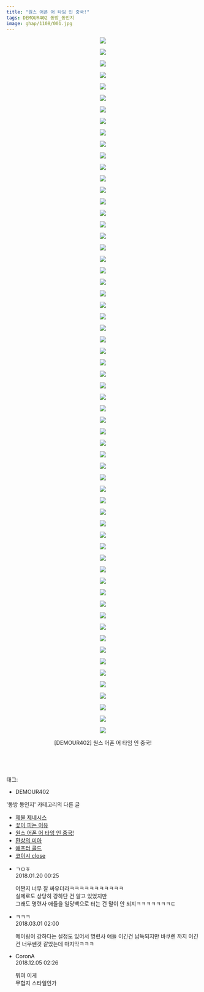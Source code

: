```yaml
---
title: "원스 어폰 어 타임 인 중국!"
tags: DEMOUR402 동방_동인지
image: ghap/1108/001.jpg
---
```

<div class="article">
<p style="text-align: center; clear: none; float: none;"><img src="{{ site.nasurl }}/ghap/1108/001.jpg"/></p>
<p style="text-align: center; clear: none; float: none;"><img src="{{ site.nasurl }}/ghap/1108/002.jpg"/></p>
<p style="text-align: center; clear: none; float: none;"><img src="{{ site.nasurl }}/ghap/1108/003.jpg"/></p>
<p style="text-align: center; clear: none; float: none;"><img src="{{ site.nasurl }}/ghap/1108/004.jpg"/></p>
<p style="text-align: center; clear: none; float: none;"><img src="{{ site.nasurl }}/ghap/1108/005.jpg"/></p>
<p style="text-align: center; clear: none; float: none;"><img src="{{ site.nasurl }}/ghap/1108/006.jpg"/></p>
<p style="text-align: center; clear: none; float: none;"><img src="{{ site.nasurl }}/ghap/1108/007.jpg"/></p>
<p style="text-align: center; clear: none; float: none;"><img src="{{ site.nasurl }}/ghap/1108/008.jpg"/></p>
<p style="text-align: center; clear: none; float: none;"><img src="{{ site.nasurl }}/ghap/1108/009.jpg"/></p>
<p style="text-align: center; clear: none; float: none;"><img src="{{ site.nasurl }}/ghap/1108/010.jpg"/></p>
<p style="text-align: center; clear: none; float: none;"><img src="{{ site.nasurl }}/ghap/1108/011.jpg"/></p>
<p style="text-align: center; clear: none; float: none;"><img src="{{ site.nasurl }}/ghap/1108/012.jpg"/></p>
<p style="text-align: center; clear: none; float: none;"><img src="{{ site.nasurl }}/ghap/1108/013.jpg"/></p>
<p style="text-align: center; clear: none; float: none;"><img src="{{ site.nasurl }}/ghap/1108/014.jpg"/></p>
<p style="text-align: center; clear: none; float: none;"><img src="{{ site.nasurl }}/ghap/1108/015.jpg"/></p>
<p style="text-align: center; clear: none; float: none;"><img src="{{ site.nasurl }}/ghap/1108/016.jpg"/></p>
<p style="text-align: center; clear: none; float: none;"><img src="{{ site.nasurl }}/ghap/1108/017.jpg"/></p>
<p style="text-align: center; clear: none; float: none;"><img src="{{ site.nasurl }}/ghap/1108/018.jpg"/></p>
<p style="text-align: center; clear: none; float: none;"><img src="{{ site.nasurl }}/ghap/1108/019.jpg"/></p>
<p style="text-align: center; clear: none; float: none;"><img src="{{ site.nasurl }}/ghap/1108/020.jpg"/></p>
<p style="text-align: center; clear: none; float: none;"><img src="{{ site.nasurl }}/ghap/1108/021.jpg"/></p>
<p style="text-align: center; clear: none; float: none;"><img src="{{ site.nasurl }}/ghap/1108/022.jpg"/></p>
<p style="text-align: center; clear: none; float: none;"><img src="{{ site.nasurl }}/ghap/1108/023.jpg"/></p>
<p style="text-align: center; clear: none; float: none;"><img src="{{ site.nasurl }}/ghap/1108/024.jpg"/></p>
<p style="text-align: center; clear: none; float: none;"><img src="{{ site.nasurl }}/ghap/1108/025.jpg"/></p>
<p style="text-align: center; clear: none; float: none;"><img src="{{ site.nasurl }}/ghap/1108/026.jpg"/></p>
<p style="text-align: center; clear: none; float: none;"><img src="{{ site.nasurl }}/ghap/1108/027.jpg"/></p>
<p style="text-align: center; clear: none; float: none;"><img src="{{ site.nasurl }}/ghap/1108/028.jpg"/></p>
<p style="text-align: center; clear: none; float: none;"><img src="{{ site.nasurl }}/ghap/1108/029.jpg"/></p>
<p style="text-align: center; clear: none; float: none;"><img src="{{ site.nasurl }}/ghap/1108/030.jpg"/></p>
<p style="text-align: center; clear: none; float: none;"><img src="{{ site.nasurl }}/ghap/1108/031.jpg"/></p>
<p style="text-align: center; clear: none; float: none;"><img src="{{ site.nasurl }}/ghap/1108/032.jpg"/></p>
<p style="text-align: center; clear: none; float: none;"><img src="{{ site.nasurl }}/ghap/1108/033.jpg"/></p>
<p style="text-align: center; clear: none; float: none;"><img src="{{ site.nasurl }}/ghap/1108/034.jpg"/></p>
<p style="text-align: center; clear: none; float: none;"><img src="{{ site.nasurl }}/ghap/1108/035.jpg"/></p>
<p style="text-align: center; clear: none; float: none;"><img src="{{ site.nasurl }}/ghap/1108/036.jpg"/></p>
<p style="text-align: center; clear: none; float: none;"><img src="{{ site.nasurl }}/ghap/1108/037.jpg"/></p>
<p style="text-align: center; clear: none; float: none;"><img src="{{ site.nasurl }}/ghap/1108/038.jpg"/></p>
<p style="text-align: center; clear: none; float: none;"><img src="{{ site.nasurl }}/ghap/1108/039.jpg"/></p>
<p style="text-align: center; clear: none; float: none;"><img src="{{ site.nasurl }}/ghap/1108/040.jpg"/></p>
<p style="text-align: center; clear: none; float: none;"><img src="{{ site.nasurl }}/ghap/1108/041.jpg"/></p>
<p style="text-align: center; clear: none; float: none;"><img src="{{ site.nasurl }}/ghap/1108/042.jpg"/></p>
<p style="text-align: center; clear: none; float: none;"><img src="{{ site.nasurl }}/ghap/1108/043.jpg"/></p>
<p style="text-align: center; clear: none; float: none;"><img src="{{ site.nasurl }}/ghap/1108/044.jpg"/></p>
<p style="text-align: center; clear: none; float: none;"><img src="{{ site.nasurl }}/ghap/1108/045.jpg"/></p>
<p style="text-align: center; clear: none; float: none;"><img src="{{ site.nasurl }}/ghap/1108/046.jpg"/></p>
<p style="text-align: center; clear: none; float: none;"><img src="{{ site.nasurl }}/ghap/1108/047.jpg"/></p>
<p style="text-align: center; clear: none; float: none;"><img src="{{ site.nasurl }}/ghap/1108/048.jpg"/></p>
<p style="text-align: center; clear: none; float: none;"><img src="{{ site.nasurl }}/ghap/1108/049.jpg"/></p>
<p style="text-align: center; clear: none; float: none;"><img src="{{ site.nasurl }}/ghap/1108/050.jpg"/></p>
<p style="text-align: center; clear: none; float: none;"><img src="{{ site.nasurl }}/ghap/1108/051.jpg"/></p>
<p style="text-align: center; clear: none; float: none;"><img src="{{ site.nasurl }}/ghap/1108/052.jpg"/></p>
<p style="text-align: center; clear: none; float: none;"><img src="{{ site.nasurl }}/ghap/1108/053.jpg"/></p>
<p style="text-align: center; clear: none; float: none;"><img src="{{ site.nasurl }}/ghap/1108/054.jpg"/></p>
<p style="text-align: center; clear: none; float: none;"><img src="{{ site.nasurl }}/ghap/1108/055.jpg"/></p>
<p style="text-align: center; clear: none; float: none;"><img src="{{ site.nasurl }}/ghap/1108/056.jpg"/></p>
<p style="text-align: center; clear: none; float: none;"><img src="{{ site.nasurl }}/ghap/1108/057.jpg"/></p>
<p style="text-align: center; clear: none; float: none;"><img src="{{ site.nasurl }}/ghap/1108/058.jpg"/></p>
<p style="text-align: center; clear: none; float: none;"><img src="{{ site.nasurl }}/ghap/1108/059.jpg"/></p>
<p style="text-align: center; clear: none; float: none;"><img src="{{ site.nasurl }}/ghap/1108/060.jpg"/></p>
<p style="text-align: center; clear: none; float: none;"><img src="{{ site.nasurl }}/ghap/1108/061.jpg"/></p>
<p style="text-align: center; clear: none; float: none;">[DEMOUR402] 원스 어폰 어 타임 인 중국!</p>
<p style="text-align: center; clear: none; float: none;"><br/></p>
<p><br/></p>
</div><div class="tagTrail">
<p>태그: </p>
<ul>
<li>DEMOUR402</li>
</ul>
</div><div class="another">
<p>'동방 동인지' 카테고리의 다른 글</p>
<ul>
<li><a href="/2016-07-26-ghap_1111">제물 제네시스</a></li>
<li><a href="/2016-07-26-ghap_1109">꽃이 피는 이유</a></li>
<li><a href="/2016-07-26-ghap_1108">원스 어폰 어 타임 인 중국!</a></li>
<li><a href="/2016-07-26-ghap_1107">환상의 미아</a></li>
<li><a href="/2016-07-26-ghap_1106">애프터 골드</a></li>
<li><a href="/2016-07-26-ghap_1105">코이시 close</a></li>
</ul>
</div><div class="cb_module cb_fluid">
<div class="cb_wrt cb_profile">
<div class="comment">
<ul>
<li class="cb_thumb_off" id="comment15178254">
<div class="cb_comment_area">
<div class="cb_info_area">
<div class="cb_section">
<span class="cb_nick_name">ㄱㅁㅎ</span>
</div>
<div class="cb_section">
<span class="cb_date">2018.01.20 00:25 </span>
</div>
</div>
<div class="cb_dsc_comment">
<p class="cb_dsc">
											어쩐지 너무 잘 싸우더라ㅋㅋㅋㅋㅋㅋㅋㅋㅋㅋㅋ<br/>
실제로도 상당히 강하단 건 알고 있었지만<br/>
그래도 명련사 애들을 일당백으로 터는 건 말이 안 되지ㅋㅋㅋㅋㅋㅋㅋㅌ
										</p>
</div>
</div></li>
<li class="cb_thumb_off" id="comment15209444">
<div class="cb_comment_area">
<div class="cb_info_area">
<div class="cb_section">
<span class="cb_nick_name">ㅋㅋㅋ</span>
</div>
<div class="cb_section">
<span class="cb_date">2018.03.01 02:00 </span>
</div>
</div>
<div class="cb_dsc_comment">
<p class="cb_dsc">
											메이링이 강하다는 설정도 있어서 명련사 얘들 이긴건 납득되지만 바쿠렌 까지 이긴건 너무쎈것 같았는데 마지막ㅋㅋㅋ
										</p>
</div>
</div></li>
<li class="cb_thumb_off" id="comment15382590">
<div class="cb_comment_area">
<div class="cb_info_area">
<div class="cb_section">
<span class="cb_nick_name">CoronA</span>
</div>
<div class="cb_section">
<span class="cb_date">2018.12.05 02:26 </span>
</div>
</div>
<div class="cb_dsc_comment">
<p class="cb_dsc">
											뭐여 이게<br/>
무협지 스타일인가
										</p>
</div>
</div></li>
</ul>
</div>
</div><!-- commentList close -->
</div>